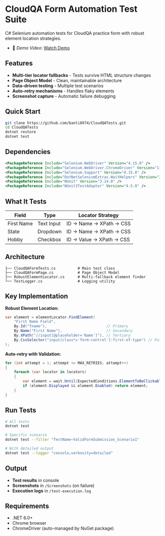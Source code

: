 # CloudQA Form Automation Test Suite

C# Selenium automation tests for CloudQA practice form with robust element location strategies.
- 🎥 *Demo Video*: [Watch Demo](https://drive.google.com/file/d/1jn0A-aZJFc_8vY2bCtIh5X-K34sInfmv/view?usp=sharing)
## Features
  
- **Multi-tier locator fallbacks** - Tests survive HTML structure changes
- **Page Object Model** - Clean, maintainable architecture
- **Data-driven testing** - Multiple test scenarios
- **Auto-retry mechanisms** - Handles flaky elements
- **Screenshot capture** - Automatic failure debugging

## Quick Start

```bash
git clone https://github.com/banti8974/CloudQATests.git
cd CloudQATests
dotnet restore
dotnet test
```

## Dependencies

```xml
<PackageReference Include="Selenium.WebDriver" Version="4.15.0" />
<PackageReference Include="Selenium.WebDriver.ChromeDriver" Version="119.0.6045.10500" />
<PackageReference Include="Selenium.Support" Version="4.15.0" />
<PackageReference Include="DotNetSeleniumExtras.WaitHelpers" Version="3.11.0" />
<PackageReference Include="NUnit" Version="3.14.0" />
<PackageReference Include="NUnit3TestAdapter" Version="4.5.0" />
```

## What It Tests

| Field | Type | Locator Strategy |
|-------|------|------------------|
| First Name | Text Input | ID → Name → XPath → CSS |
| State | Dropdown | ID → Name → XPath → CSS |
| Hobby | Checkbox | ID → Value → XPath → CSS |

## Architecture

```
├── CloudQAFormTests.cs          # Main test class
├── CloudQAFormPage.cs           # Page Object Model
├── RobustElementLocator.cs      # Multi-fallback element finder
└── TestLogger.cs                # Logging utility
```

## Key Implementation

**Robust Element Location:**
```csharp
var element = elementLocator.FindElement(
    "First Name Field",
    By.Id("fname"),                           // Primary
    By.Name("First Name"),                    // Secondary  
    By.XPath("//input[@placeholder='Name']"), // Tertiary
    By.CssSelector("input[class*='form-control']:first-of-type") // Fallback
);
```

**Auto-retry with Validation:**
```csharp
for (int attempt = 1; attempt <= MAX_RETRIES; attempt++)
{
    foreach (var locator in locators)
    {
        var element = wait.Until(ExpectedConditions.ElementToBeClickable(locator));
        if (element.Displayed && element.Enabled) return element;
    }
}
```

## Run Tests

```bash
# All tests
dotnet test

# Specific scenario  
dotnet test --filter "TestName~ValidFormSubmission_Scenario1"

# With detailed output
dotnet test --logger "console;verbosity=detailed"
```

## Output

- **Test results** in console
- **Screenshots** in `/Screenshots` (on failure)
- **Execution logs** in `/test-execution.log`

## Requirements

- .NET 6.0+
- Chrome browser
- ChromeDriver (auto-managed by NuGet package)
